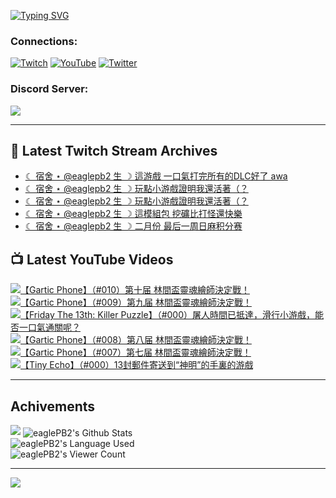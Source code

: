 <!--### Hello people, I'm EaglePB2 - The one who building something for fun 👋
Thank you for standby for this profile.   
The purpose of this profile is coming soon.   
You may come back later, as you wish if this readme.md is updated.   -->

<a href="https://git.io/typing-svg"><img src="https://readme-typing-svg.herokuapp.com?font=Fira+Code&duration=1000&pause=5000&vCenter=true&random=false&width=500&lines=%F0%9F%91%8B+Hello+Everyone%2C+I'm+EaglePB2.;%F0%9F%99%87+Thank+you+for+stopping+by+my+profile.+;%F0%9F%94%AD+%3D%3D%3D%3D+%F0%9F%94%AD;%F0%9F%91%8B+%E4%BD%A0%E5%A5%BD%EF%BC%8C%E6%AD%A1%E8%BF%8E%E4%BE%86%E5%88%B0%E6%88%91%E7%9A%84%E4%BB%A3%E7%A2%BC%E5%BA%AB%E3%80%82;%F0%9F%99%87+%E6%84%9F%E8%AC%9D%E5%89%8D%E4%BE%86%E5%8F%83%E8%A7%80%E5%B0%8F%E5%B1%8B+owo~" alt="Typing SVG" /></a>

### Connections:

[![Twitch](https://img.shields.io/badge/Twitch-9347FF?style=flat-square&logo=twitch&logoColor=white)](https://www.twitch.tv/eaglepb2)
[![YouTube](https://img.shields.io/badge/YouTube-%23FF0000.svg?style=flat-square&logo=YouTube&logoColor=white)](https://www.youtube.com/eaglepb2)
[![Twitter](https://img.shields.io/badge/Twitter-%231DA1F2.svg?style=flat-square&logo=Twitter&logoColor=white)](https://twitter.com/eaglepb2)

### Discord Server:

[![](https://invidget.switchblade.xyz/qKrub9b?theme=dark&language=ch)](https://discord.gg/qKrub9b)

---

## 👾 Latest Twitch Stream Archives
<!-- TWITCH:START -->
- [☾ 宿舍 ⋆ @eaglepb2 生 ☽ 這游戲 一口氣打完所有的DLC好了 awa](https://www.twitch.tv/videos/2398386125)
- [☾ 宿舍 ⋆ @eaglepb2 生 ☽ 玩點小游戲證明我還活著（？](https://www.twitch.tv/videos/2397695131)
- [☾ 宿舍 ⋆ @eaglepb2 生 ☽ 玩點小游戲證明我還活著（？](https://www.twitch.tv/videos/2395896833)
- [☾ 宿舍 ⋆ @eaglepb2 生 ☽ 這模組包 挖礦比打怪還快樂](https://www.twitch.tv/videos/2391651743)
- [☾ 宿舍 ⋆ @eaglepb2 生 ☽ 二月份 最后一周日麻积分赛](https://www.twitch.tv/videos/2391569467)
<!-- TWITCH:END -->



## 📺 Latest YouTube Videos
<!-- YOUTUBE:START -->
<!-- YOUTUBE:END -->

<!-- BEGIN YOUTUBE-CARDS -->
<a href="https://www.youtube.com/watch?v=rLiz6Daw1VU">
  <picture>
    <source media="(prefers-color-scheme: dark)" srcset="https://ytcards.demolab.com/?id=rLiz6Daw1VU&title=%E3%80%90Gartic+Phone%E3%80%91%EF%BC%88%23010%EF%BC%89%E7%AC%AC%E5%8D%81%E5%B1%8A+%E6%9E%97%E9%96%93%E7%9B%83%E9%9D%88%E9%AD%82%E7%B9%AA%E5%B8%AB%E6%B1%BA%E5%AE%9A%E6%88%B0%EF%BC%81&lang=zh&timestamp=1741328710&background_color=%230d1117&title_color=%23ffffff&stats_color=%23dedede&max_title_lines=1&width=250&border_radius=5&duration=10133">
    <img src="https://ytcards.demolab.com/?id=rLiz6Daw1VU&title=%E3%80%90Gartic+Phone%E3%80%91%EF%BC%88%23010%EF%BC%89%E7%AC%AC%E5%8D%81%E5%B1%8A+%E6%9E%97%E9%96%93%E7%9B%83%E9%9D%88%E9%AD%82%E7%B9%AA%E5%B8%AB%E6%B1%BA%E5%AE%9A%E6%88%B0%EF%BC%81&lang=zh&timestamp=1741328710&background_color=%23ffffff&title_color=%2324292f&stats_color=%2357606a&max_title_lines=1&width=250&border_radius=5&duration=10133" alt="【Gartic Phone】（#010）第十届 林間盃靈魂繪師決定戰！" title="【Gartic Phone】（#010）第十届 林間盃靈魂繪師決定戰！">
  </picture>
</a>
<a href="https://www.youtube.com/watch?v=ZZX9qT1WD6Y">
  <picture>
    <source media="(prefers-color-scheme: dark)" srcset="https://ytcards.demolab.com/?id=ZZX9qT1WD6Y&title=%E3%80%90Gartic+Phone%E3%80%91%EF%BC%88%23009%EF%BC%89%E7%AC%AC%E4%B9%9D%E5%B1%8A+%E6%9E%97%E9%96%93%E7%9B%83%E9%9D%88%E9%AD%82%E7%B9%AA%E5%B8%AB%E6%B1%BA%E5%AE%9A%E6%88%B0%EF%BC%81&lang=zh&timestamp=1741280380&background_color=%230d1117&title_color=%23ffffff&stats_color=%23dedede&max_title_lines=1&width=250&border_radius=5&duration=6825">
    <img src="https://ytcards.demolab.com/?id=ZZX9qT1WD6Y&title=%E3%80%90Gartic+Phone%E3%80%91%EF%BC%88%23009%EF%BC%89%E7%AC%AC%E4%B9%9D%E5%B1%8A+%E6%9E%97%E9%96%93%E7%9B%83%E9%9D%88%E9%AD%82%E7%B9%AA%E5%B8%AB%E6%B1%BA%E5%AE%9A%E6%88%B0%EF%BC%81&lang=zh&timestamp=1741280380&background_color=%23ffffff&title_color=%2324292f&stats_color=%2357606a&max_title_lines=1&width=250&border_radius=5&duration=6825" alt="【Gartic Phone】（#009）第九届 林間盃靈魂繪師決定戰！" title="【Gartic Phone】（#009）第九届 林間盃靈魂繪師決定戰！">
  </picture>
</a>
<a href="https://www.youtube.com/watch?v=Mxt4r8jVbkM">
  <picture>
    <source media="(prefers-color-scheme: dark)" srcset="https://ytcards.demolab.com/?id=Mxt4r8jVbkM&title=%E3%80%90Friday+The+13th%3A+Killer+Puzzle%E3%80%91%EF%BC%88%23000%EF%BC%89%E5%B1%A0%E4%BA%BA%E6%99%82%E9%96%93%E5%B7%B2%E6%8A%B5%E9%81%94%EF%BC%8C%E6%BB%91%E8%A1%8C%E5%B0%8F%E6%B8%B8%E6%88%B2%EF%BC%8C%E8%83%BD%E5%90%A6%E4%B8%80%E5%8F%A3%E6%B0%A3%E9%80%9A%E9%97%9C%E5%91%A2%EF%BC%9F&lang=zh&timestamp=1741251335&background_color=%230d1117&title_color=%23ffffff&stats_color=%23dedede&max_title_lines=1&width=250&border_radius=5&duration=13839">
    <img src="https://ytcards.demolab.com/?id=Mxt4r8jVbkM&title=%E3%80%90Friday+The+13th%3A+Killer+Puzzle%E3%80%91%EF%BC%88%23000%EF%BC%89%E5%B1%A0%E4%BA%BA%E6%99%82%E9%96%93%E5%B7%B2%E6%8A%B5%E9%81%94%EF%BC%8C%E6%BB%91%E8%A1%8C%E5%B0%8F%E6%B8%B8%E6%88%B2%EF%BC%8C%E8%83%BD%E5%90%A6%E4%B8%80%E5%8F%A3%E6%B0%A3%E9%80%9A%E9%97%9C%E5%91%A2%EF%BC%9F&lang=zh&timestamp=1741251335&background_color=%23ffffff&title_color=%2324292f&stats_color=%2357606a&max_title_lines=1&width=250&border_radius=5&duration=13839" alt="【Friday The 13th: Killer Puzzle】（#000）屠人時間已抵達，滑行小游戲，能否一口氣通關呢？" title="【Friday The 13th: Killer Puzzle】（#000）屠人時間已抵達，滑行小游戲，能否一口氣通關呢？">
  </picture>
</a>
<a href="https://www.youtube.com/watch?v=ocddcntCN3Q">
  <picture>
    <source media="(prefers-color-scheme: dark)" srcset="https://ytcards.demolab.com/?id=ocddcntCN3Q&title=%E3%80%90Gartic+Phone%E3%80%91%EF%BC%88%23008%EF%BC%89%E7%AC%AC%E5%85%AB%E5%B1%8A+%E6%9E%97%E9%96%93%E7%9B%83%E9%9D%88%E9%AD%82%E7%B9%AA%E5%B8%AB%E6%B1%BA%E5%AE%9A%E6%88%B0%EF%BC%81&lang=zh&timestamp=1741163170&background_color=%230d1117&title_color=%23ffffff&stats_color=%23dedede&max_title_lines=1&width=250&border_radius=5&duration=8335">
    <img src="https://ytcards.demolab.com/?id=ocddcntCN3Q&title=%E3%80%90Gartic+Phone%E3%80%91%EF%BC%88%23008%EF%BC%89%E7%AC%AC%E5%85%AB%E5%B1%8A+%E6%9E%97%E9%96%93%E7%9B%83%E9%9D%88%E9%AD%82%E7%B9%AA%E5%B8%AB%E6%B1%BA%E5%AE%9A%E6%88%B0%EF%BC%81&lang=zh&timestamp=1741163170&background_color=%23ffffff&title_color=%2324292f&stats_color=%2357606a&max_title_lines=1&width=250&border_radius=5&duration=8335" alt="【Gartic Phone】（#008）第八届 林間盃靈魂繪師決定戰！" title="【Gartic Phone】（#008）第八届 林間盃靈魂繪師決定戰！">
  </picture>
</a>
<a href="https://www.youtube.com/watch?v=L7VWW7LlN68">
  <picture>
    <source media="(prefers-color-scheme: dark)" srcset="https://ytcards.demolab.com/?id=L7VWW7LlN68&title=%E3%80%90Gartic+Phone%E3%80%91%EF%BC%88%23007%EF%BC%89%E7%AC%AC%E4%B8%83%E5%B1%8A+%E6%9E%97%E9%96%93%E7%9B%83%E9%9D%88%E9%AD%82%E7%B9%AA%E5%B8%AB%E6%B1%BA%E5%AE%9A%E6%88%B0%EF%BC%81&lang=zh&timestamp=1741066935&background_color=%230d1117&title_color=%23ffffff&stats_color=%23dedede&max_title_lines=1&width=250&border_radius=5&duration=11400">
    <img src="https://ytcards.demolab.com/?id=L7VWW7LlN68&title=%E3%80%90Gartic+Phone%E3%80%91%EF%BC%88%23007%EF%BC%89%E7%AC%AC%E4%B8%83%E5%B1%8A+%E6%9E%97%E9%96%93%E7%9B%83%E9%9D%88%E9%AD%82%E7%B9%AA%E5%B8%AB%E6%B1%BA%E5%AE%9A%E6%88%B0%EF%BC%81&lang=zh&timestamp=1741066935&background_color=%23ffffff&title_color=%2324292f&stats_color=%2357606a&max_title_lines=1&width=250&border_radius=5&duration=11400" alt="【Gartic Phone】（#007）第七届 林間盃靈魂繪師決定戰！" title="【Gartic Phone】（#007）第七届 林間盃靈魂繪師決定戰！">
  </picture>
</a>
<a href="https://www.youtube.com/watch?v=t9OGTAe2-B4">
  <picture>
    <source media="(prefers-color-scheme: dark)" srcset="https://ytcards.demolab.com/?id=t9OGTAe2-B4&title=%E3%80%90Tiny+Echo%E3%80%91%EF%BC%88%23000%EF%BC%8913%E5%B0%81%E9%83%B5%E4%BB%B6%E5%AF%84%E9%80%81%E5%88%B0%E2%80%9C%E7%A5%9E%E6%98%8E%E2%80%9D%E7%9A%84%E6%89%8B%E8%A3%8F%E7%9A%84%E6%B8%B8%E6%88%B2&lang=zh&timestamp=1741041565&background_color=%230d1117&title_color=%23ffffff&stats_color=%23dedede&max_title_lines=1&width=250&border_radius=5&duration=3883">
    <img src="https://ytcards.demolab.com/?id=t9OGTAe2-B4&title=%E3%80%90Tiny+Echo%E3%80%91%EF%BC%88%23000%EF%BC%8913%E5%B0%81%E9%83%B5%E4%BB%B6%E5%AF%84%E9%80%81%E5%88%B0%E2%80%9C%E7%A5%9E%E6%98%8E%E2%80%9D%E7%9A%84%E6%89%8B%E8%A3%8F%E7%9A%84%E6%B8%B8%E6%88%B2&lang=zh&timestamp=1741041565&background_color=%23ffffff&title_color=%2324292f&stats_color=%2357606a&max_title_lines=1&width=250&border_radius=5&duration=3883" alt="【Tiny Echo】（#000）13封郵件寄送到“神明”的手裏的游戲" title="【Tiny Echo】（#000）13封郵件寄送到“神明”的手裏的游戲">
  </picture>
</a>
<!-- END YOUTUBE-CARDS -->

---

## Achivements
[![](https://github-profile-trophy.vercel.app/?username=eaglepb2&theme=monokai&no-bg=true&&title=Repositories,Issues,Commit,MultiLanguage)](https://github.com/anuraghazra/github-readme-stats)
<img align="center" alt="eaglePB2's Github Stats" src="https://github-readme-stats.vercel.app/api?username=eaglePB2&show_icons=true&hide_border=true&theme=merko" />
<br>
<img align="center" alt="eaglePB2's Language Used" src="https://github-readme-stats.vercel.app/api/top-langs/?username=eaglePB2&show_icons=true&hide_border=true&theme=merko&layout=compact&langs_count=8" />
<br>
<img align="center" alt="eaglePB2's Viewer Count" src="https://visitcount.itsvg.in/api?id=eaglepb2&label=Profile%20Views&color=3&icon=5&pretty=true" />

<hr>

<!-- RANDOMQUOTE:START -->
![](https://quotes-github-readme.vercel.app/api?type=horizontal&theme=merko)
<!-- RANDOMQUOTE:END -->


<!--
       _____   _   _   _____       _____   _   _   ____   
      |_   _| | | | | |  ___|     |  ___| | \ | | |  _  \  
        | |   | |_| | | |___      | |___  |  \| | | | | | 
        | |   |  _  | |  ___|     |  ___| |     | | | | | 
        | |   | | | | | |___      | |___  | |\  | | |_| | 
        |_|   |_| |_| |_____|     |_____| |_| \_| |____ / 
      
-->
